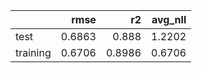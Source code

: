 |          |   rmse |     r2 |   avg_nll |
|:---------|-------:|-------:|----------:|
| test     | 0.6863 | 0.888  |    1.2202 |
| training | 0.6706 | 0.8986 |    0.6706 |